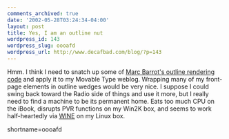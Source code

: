 ```yaml
---
comments_archived: true
date: '2002-05-28T03:24:34-04:00'
layout: post
title: Yes, I am an outline nut
wordpress_id: 143
wordpress_slug: oooafd
wordpress_url: http://www.decafbad.com/blog/?p=143
---
```

<p>Hmm.  I think I need to snatch up some of <a href="http://radio.weblogs.com/0104487/">Marc Barrot's outline rendering code</a> and apply it to my Movable Type weblog.  Wrapping many of my front-page elements in outline wedges would be very nice.  I suppose I could swing back toward the Radio side of things and use it more, but I really need to find a machine to be its permanent home.  Eats too much CPU on the iBook, disrupts PVR functions on my Win2K box, and seems to work half-heartedly via <a href="http://www.decafbad.com/twiki/bin/view/Main/WINE">WINE</a> on my Linux box.</p>
<!--more-->
shortname=oooafd
